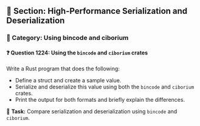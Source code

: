 ## 📘 Section: High-Performance Serialization and Deserialization
### 🔹 Category: Using bincode and ciborium
#### ❓ Question 1224: Using the `bincode` and `ciborium` crates

Write a Rust program that does the following:

- Define a struct and create a sample value.
- Serialize and deserialize this value using both the `bincode` and `ciborium` crates.
- Print the output for both formats and briefly explain the differences.

🔧 **Task:** Compare serialization and deserialization using `bincode` and `ciborium`.
